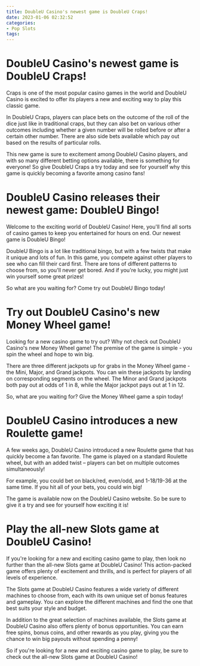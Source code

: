 ```yaml
---
title: DoubleU Casino's newest game is DoubleU Craps!
date: 2023-01-06 02:32:52
categories:
- Pop Slots
tags:
---
```



#  DoubleU Casino's newest game is DoubleU Craps!

Craps is one of the most popular casino games in the world and DoubleU Casino is excited to offer its players a new and exciting way to play this classic game.

In DoubleU Craps, players can place bets on the outcome of the roll of the dice just like in traditional craps, but they can also bet on various other outcomes including whether a given number will be rolled before or after a certain other number. There are also side bets available which pay out based on the results of particular rolls.

This new game is sure to excitement among DoubleU Casino players, and with so many different betting options available, there is something for everyone! So give DoubleU Craps a try today and see for yourself why this game is quickly becoming a favorite among casino fans!

#  DoubleU Casino releases their newest game: DoubleU Bingo!

Welcome to the exciting world of DoubleU Casino! Here, you'll find all sorts of casino games to keep you entertained for hours on end. Our newest game is DoubleU Bingo!

DoubleU Bingo is a lot like traditional bingo, but with a few twists that make it unique and lots of fun. In this game, you compete against other players to see who can fill their card first. There are tons of different patterns to choose from, so you'll never get bored. And if you're lucky, you might just win yourself some great prizes!

So what are you waiting for? Come try out DoubleU Bingo today!

#  Try out DoubleU Casino's new Money Wheel game!

Looking for a new casino game to try out? Why not check out DoubleU Casino's new Money Wheel game! The premise of the game is simple - you spin the wheel and hope to win big.

There are three different jackpots up for grabs in the Money Wheel game - the Mini, Major, and Grand jackpots. You can win these jackpots by landing on corresponding segments on the wheel. The Minor and Grand jackpots both pay out at odds of 1 in 8, while the Major jackpot pays out at 1 in 12.

So, what are you waiting for? Give the Money Wheel game a spin today!

#  DoubleU Casino introduces a new Roulette game!

A few weeks ago, DoubleU Casino introduced a new Roulette game that has quickly become a fan favorite. The game is played on a standard Roulette wheel, but with an added twist – players can bet on multiple outcomes simultaneously!

For example, you could bet on black/red, even/odd, and 1-18/19-36 at the same time. If you hit all of your bets, you could win big!

The game is available now on the DoubleU Casino website. So be sure to give it a try and see for yourself how exciting it is!

#  Play the all-new Slots game at DoubleU Casino!

If you're looking for a new and exciting casino game to play, then look no further than the all-new Slots game at DoubleU Casino! This action-packed game offers plenty of excitement and thrills, and is perfect for players of all levels of experience.

The Slots game at DoubleU Casino features a wide variety of different machines to choose from, each with its own unique set of bonus features and gameplay. You can explore the different machines and find the one that best suits your style and budget.

In addition to the great selection of machines available, the Slots game at DoubleU Casino also offers plenty of bonus opportunities. You can earn free spins, bonus coins, and other rewards as you play, giving you the chance to win big payouts without spending a penny!

So if you're looking for a new and exciting casino game to play, be sure to check out the all-new Slots game at DoubleU Casino!